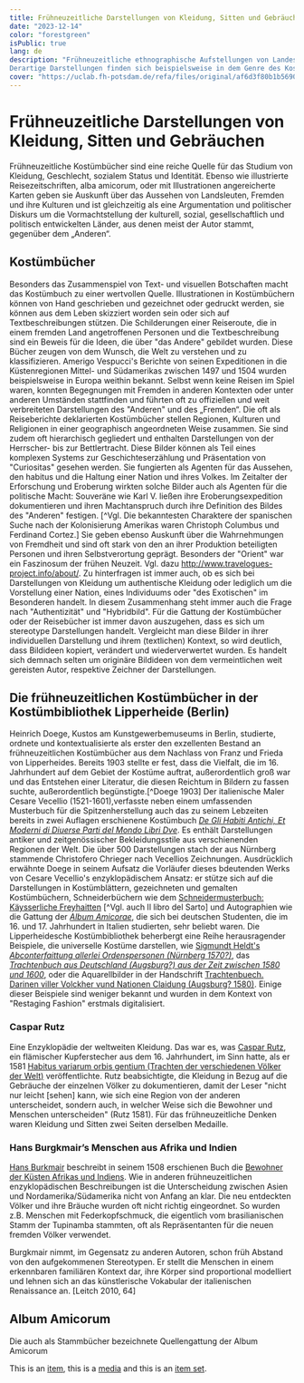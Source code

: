```yaml
---
title: Frühneuzeitliche Darstellungen von Kleidung, Sitten und Gebräuchen
date: "2023-12-14"
color: "forestgreen"
isPublic: true
lang: de
description: "Frühneuzeitliche ethnographische Aufstellungen von Landessitten und Gebräuchen wurden über die Darstellung der Kleidung einzelner Länder, ihrer Bewohner und der verschiedenen Stände abgebildet. Das frühneuzeitliche Interesse an Exotica - also an Gegenständen, Menschen, Tieren, Pflanzen, Traditionen usw. aus unbekannten Regionen - ist in diesem Kontext von besonderem Interesse. Die Öffnung der Neuen Welt, sowohl Amerikas als auch Asiens, für den internationalen Handel ermöglichte es Sammlern, exotische Objekte für ihre Museen zu sammeln. Naturhistoriker und Mediziner mussten den Status quo der nachmittelalterlichen Biologie und Wissenschaft neu überdenken. Die Erfindung des Buchdrucks sorgte ab 1500 für eine schnelle Verbreitung dieses neuen Wissens in der gesamten westlichen Welt.
Derartige Darstellungen finden sich beispielsweise in dem Genre des Kostümbuchs oder Reisebeichts, aber auch in sogenannten Stammbüchern, auch Album Amicorum genannt."
cover: "https://uclab.fh-potsdam.de/refa/files/original/af6d3f80b1b5690cf68dae59dcfb0909bd2e6ea9.jpg"
---
```


# Frühneuzeitliche Darstellungen von Kleidung, Sitten und Gebräuchen
Frühneuzeitliche Kostümbücher sind eine reiche Quelle für das Studium von Kleidung, Geschlecht, sozialem Status und Identität. Ebenso wie illustrierte Reisezeitschriften, alba amicorum, oder mit Illustrationen angereicherte Karten geben sie Auskunft über das Aussehen von Landsleuten, Fremden und ihre Kulturen und ist gleichzeitig als eine Argumentation und politischer Diskurs um die Vormachtstellung der kulturell, sozial, gesellschaftlich und politisch entwickelten Länder, aus denen meist der Autor stammt, gegenüber dem „Anderen“.

## Kostümbücher
Besonders das Zusammenspiel von Text- und visuellen Botschaften macht das Kostümbuch zu einer wertvollen Quelle. Illustrationen in Kostümbüchern können von Hand geschrieben und gezeichnet oder gedruckt werden, sie können aus dem Leben skizziert worden sein oder sich auf Textbeschreibungen stützen. Die Schilderungen einer Reiseroute, die in einem fremden Land angetroffenen Personen und die Textbeschreibung sind ein Beweis für die Ideen, die über "das Andere" gebildet wurden.  Diese  Bücher zeugen von dem Wunsch, die Welt zu verstehen und zu klassifizieren. Amerigo Vespucci's Berichte von seinen Expeditionen in die Küstenregionen Mittel- und Südamerikas zwischen 1497 und 1504 wurden beispielsweise in Europa weithin bekannt. Selbst wenn keine Reisen im Spiel waren, konnten  Begegnungen mit Fremden in anderen Kontexten oder unter anderen Umständen stattfinden und führten oft zu offiziellen und weit verbreiteten Darstellungen des "Anderen" und des „Fremden“.
Die oft als Reiseberichte deklarierten Kostümbücher stellen Regionen, Kulturen und Religionen in einer geographisch angeordneten Weise zusammen. Sie sind zudem oft hierarchisch gegliedert und enthalten Darstellungen von der Herrscher- bis zur Bettlertracht. 
Diese Bilder können als Teil eines komplexen Systems zur Geschichteserzählung und Präsentation von "Curiositas" gesehen werden. Sie fungierten als Agenten für das  Aussehen, den habitus und die Haltung einer Nation und ihres Volkes. Im Zeitalter der Erforschung und Eroberung wirkten solche Bilder auch als Agenten für die politische Macht: Souveräne wie Karl V. ließen ihre Eroberungsexpedition dokumentieren und ihren  Machtanspruch durch ihre Definition des Bildes des "Anderen" festigen. [^Vgl. Die bekanntesten Charaktere der spanischen Suche nach der Kolonisierung Amerikas waren Christoph Columbus und Ferdinand Cortez.]
Sie geben ebenso Auskunft über die Wahrnehmungen von Fremdheit und sind oft stark von den an ihrer Produktion beteiligten Personen und ihren Selbstverortung geprägt. Besonders der "Orient" war ein Faszinosum der frühen Neuzeit. Vgl. dazu http://www.travelogues-project.info/about/. Zu hinterfragen ist immer auch, ob es sich bei Darstellungen von Kleidung um authentische Kleidung oder lediglich um die Vorstellung einer Nation, eines Individuums oder "des Exotischen" im Besonderen handelt. 
In diesem Zusammenhang steht immer auch die Frage nach "Authentizität" und "Hybridbild". Für die Gattung der Kostümbücher oder der Reisebücher ist immer davon auszugehen, dass es sich um stereotype Darstellungen handelt. Vergleicht man diese Bilder in ihrer individuellen Darstellung und ihrem (textlichen) Kontext, so wird deutlich, dass Bildideen kopiert, verändert und wiederverwertet wurden. Es handelt sich demnach selten um originäre Bildideen von dem vermeintlichen weit gereisten Autor, respektive Zeichner der Darstellungen. 

## Die frühneuzeitlichen Kostümbücher in der Kostümbibliothek Lipperheide (Berlin) 
Heinrich Doege, Kustos am Kunstgewerbemuseums in Berlin, studierte, ordnete und kontextualisierte als erster den exzellenten Bestand an frühneuzeitlichen Kostümbücher aus dem Nachlass von Franz und Frieda von Lipperheides. Bereits 1903 stellte er fest, dass die Vielfalt, die im 16. Jahrhundert auf dem Gebiet der Kostüme auftrat, außerordentlich groß war und das Entstehen einer Literatur, die diesen Reichtum in Bildern zu fassen suchte, außerordentlich begünstigte.[^Doege 1903] Der italienische Maler Cesare Vecellio (1521-1601),verfasste neben einem umfassenden Musterbuch für die Spitzenherstellung auch das zu seinem Lebzeiten bereits in zwei Auflagen erschienene Kostümbuch *[De Gli Habiti Antichi, Et Moderni di Diuerse Parti del Mondo Libri Dve](http://digital.ub.uni-duesseldorf.de/ihd/content/titleinfo/136580)*. Es enthält Darstellungen antiker und zeitgenössischer Bekleidungsstile aus verschienenden Regionen der Welt. Die über 500 Darstellungen stach der aus Nürnberg stammende Christofero Chrieger nach Vecellios Zeichnungen. 
Ausdrücklich erwähnte Doege in seinem Aufsatz die Vorläufer dieses bdeutenden Werks von Cesare Vecellio's enzyklopädischem Ansatz: er stütze sich auf die Darstellungen in Kostümblättern, gezeichneten und gemalten Kostümbüchern, Schneiderbüchern wie dem [Schneidermusterbuch: Käysserliche Freyhaitten](https://smb.museum-digital.de/index.php?t=listen&gesusa=20&ort_id=27450) [^Vgl. auch Il libro del Sarto] und Autographien wie die Gattung der *[Album Amicorae](item/41434)*, die sich bei deutschen Studenten, die im 16. und 17. Jahrhundert in Italien studierten, sehr beliebt waren. Die Lipperheidesche Kostümbibliothek beherbergt eine Reihe herausragender Beispiele, die universelle Kostüme darstellen, wie [Sigmundt Heldt's](item/39055) *[Abconterfaittung allerlei Ordenspersonen (Nürnberg 1570?)](item/39072)*, das *[Trachtenbuch aus Deutschland (Augsburg?) aus der Zeit zwischen 1580 und 1600](item/39082)*, oder die Aquarellbilder in der Handschrift [Trachtenbuech. Darinen viller Volckher vund Nationen Claidung (Augsburg? 1580)](item/39076). Einige dieser Beispiele sind weniger bekannt und wurden in dem Kontext von "Restaging Fashion" erstmals digitalisiert.

### Caspar Rutz
Eine Enzyklopädie der weltweiten Kleidung. Das war es, was [Caspar Rutz](item/39096), ein flämischer Kupferstecher aus dem 16. Jahrhundert, im Sinn hatte, als er 1581 [Habitus variarum orbis gentium (Trachten der verschiedenen Völker der Welt)](item/39098) veröffentlichte. Rutz beabsichtigte, die Kleidung in Bezug auf die Gebräuche der einzelnen Völker zu dokumentieren, damit der Leser "nicht nur leicht [sehen] kann, wie sich eine Region von der anderen unterscheidet, sondern auch, in welcher Weise sich die Bewohner und Menschen unterscheiden" (Rutz 1581). Für das frühneuzeitliche Denken waren Kleidung und Sitten zwei Seiten derselben Medaille.

### Hans Burgkmair’s Menschen aus Afrika und Indien
[Hans Burkmair]() beschreibt in seinem 1508 erschienen Buch die [Bewohner der Küsten Afrikas und Indiens](). Wie in anderen frühneuzeitlichen enzyklopädischen Beschreibungen ist die Unterscheidung zwischen Asien und Nordamerika/Südamerika nicht von Anfang an klar. Die neu entdeckten Völker und ihre Bräuche wurden oft nicht richtig eingeordnet. So wurden z.B. Menschen mit Federkopfschmuck, die eigentlich vom brasilianischen Stamm der Tupinamba stammten, oft als Repräsentanten für die neuen fremden Völker verwendet.

Burgkmair nimmt, im Gegensatz zu anderen Autoren, schon früh Abstand von den aufgekommenen Stereotypen. Er stellt die Menschen in einem erkennbaren familiären Kontext dar, ihre Körper sind proportional modelliert und lehnen sich an das künstlerische Vokabular der italienischen Renaissance an. [Leitch 2010, 64]


## Album Amicorum
Die auch als Stammbücher bezeichnete Quellengattung der Album Amicorum 

This is an [item](item/463), this is a [media](media/1602) and this is an [item set](set/31735).
